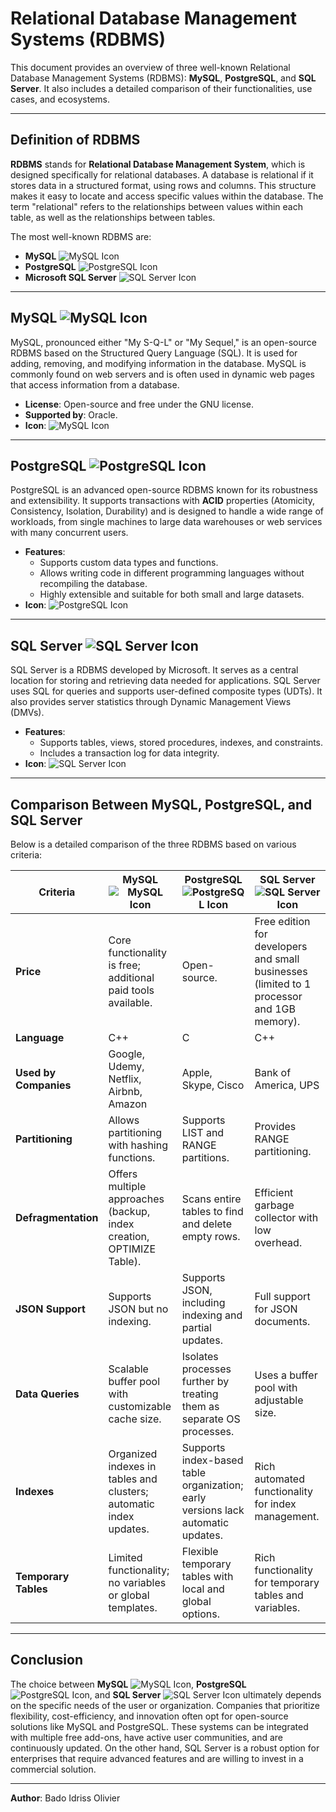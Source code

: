 # Relational Database Management Systems (RDBMS)

This document provides an overview of three well-known Relational Database Management Systems (RDBMS): **MySQL**, **PostgreSQL**, and **SQL Server**. It also includes a detailed comparison of their functionalities, use cases, and ecosystems.

---

## Definition of RDBMS

**RDBMS** stands for **Relational Database Management System**, which is designed specifically for relational databases. A database is relational if it stores data in a structured format, using rows and columns. This structure makes it easy to locate and access specific values within the database. The term "relational" refers to the relationships between values within each table, as well as the relationships between tables.

The most well-known RDBMS are:
- **MySQL** ![MySQL Icon](https://img.icons8.com/color/48/000000/mysql-logo.png)
- **PostgreSQL** ![PostgreSQL Icon](https://img.icons8.com/color/48/000000/postgreesql.png)
- **Microsoft SQL Server** ![SQL Server Icon](https://img.icons8.com/color/48/000000/microsoft-sql-server.png)

---

## MySQL ![MySQL Icon](https://img.icons8.com/color/48/000000/mysql-logo.png)

MySQL, pronounced either "My S-Q-L" or "My Sequel," is an open-source RDBMS based on the Structured Query Language (SQL). It is used for adding, removing, and modifying information in the database. MySQL is commonly found on web servers and is often used in dynamic web pages that access information from a database.

- **License**: Open-source and free under the GNU license.
- **Supported by**: Oracle.
- **Icon**: ![MySQL Icon](https://img.icons8.com/color/48/000000/mysql-logo.png)

---

## PostgreSQL ![PostgreSQL Icon](https://img.icons8.com/color/48/000000/postgreesql.png)

PostgreSQL is an advanced open-source RDBMS known for its robustness and extensibility. It supports transactions with **ACID** properties (Atomicity, Consistency, Isolation, Durability) and is designed to handle a wide range of workloads, from single machines to large data warehouses or web services with many concurrent users.

- **Features**:
  - Supports custom data types and functions.
  - Allows writing code in different programming languages without recompiling the database.
  - Highly extensible and suitable for both small and large datasets.
- **Icon**: ![PostgreSQL Icon](https://img.icons8.com/color/48/000000/postgreesql.png)

---

## SQL Server ![SQL Server Icon](https://img.icons8.com/color/48/000000/microsoft-sql-server.png)

SQL Server is a RDBMS developed by Microsoft. It serves as a central location for storing and retrieving data needed for applications. SQL Server uses SQL for queries and supports user-defined composite types (UDTs). It also provides server statistics through Dynamic Management Views (DMVs).

- **Features**:
  - Supports tables, views, stored procedures, indexes, and constraints.
  - Includes a transaction log for data integrity.
- **Icon**: ![SQL Server Icon](https://img.icons8.com/color/48/000000/microsoft-sql-server.png)

---

## Comparison Between MySQL, PostgreSQL, and SQL Server

Below is a detailed comparison of the three RDBMS based on various criteria:

| **Criteria**         | **MySQL** ![MySQL Icon](https://img.icons8.com/color/48/000000/mysql-logo.png)                                                                 | **PostgreSQL** ![PostgreSQL Icon](https://img.icons8.com/color/48/000000/postgreesql.png)                                                                 | **SQL Server** ![SQL Server Icon](https://img.icons8.com/color/48/000000/microsoft-sql-server.png)                                                                 |
|-----------------------|---------------------------------------------------------------------------|--------------------------------------------------------------------------------|--------------------------------------------------------------------------------|
| **Price**            | Core functionality is free; additional paid tools available.              | Open-source.                                                                   | Free edition for developers and small businesses (limited to 1 processor and 1GB memory). |
| **Language**         | C++                                                                      | C                                                                              | C++                                                                            |
| **Used by Companies**| Google, Udemy, Netflix, Airbnb, Amazon                                   | Apple, Skype, Cisco                                                            | Bank of America, UPS                                                           |
| **Partitioning**     | Allows partitioning with hashing functions.                               | Supports LIST and RANGE partitions.                                            | Provides RANGE partitioning.                                                   |
| **Defragmentation**  | Offers multiple approaches (backup, index creation, OPTIMIZE Table).     | Scans entire tables to find and delete empty rows.                             | Efficient garbage collector with low overhead.                                 |
| **JSON Support**     | Supports JSON but no indexing.                                            | Supports JSON, including indexing and partial updates.                         | Full support for JSON documents.                                               |
| **Data Queries**     | Scalable buffer pool with customizable cache size.                        | Isolates processes further by treating them as separate OS processes.          | Uses a buffer pool with adjustable size.                                       |
| **Indexes**          | Organized indexes in tables and clusters; automatic index updates.        | Supports index-based table organization; early versions lack automatic updates.| Rich automated functionality for index management.                             |
| **Temporary Tables** | Limited functionality; no variables or global templates.                 | Flexible temporary tables with local and global options.                       | Rich functionality for temporary tables and variables.                          |

---

## Conclusion

The choice between **MySQL** ![MySQL Icon](https://img.icons8.com/color/48/000000/mysql-logo.png), **PostgreSQL** ![PostgreSQL Icon](https://img.icons8.com/color/48/000000/postgreesql.png), and **SQL Server** ![SQL Server Icon](https://img.icons8.com/color/48/000000/microsoft-sql-server.png) ultimately depends on the specific needs of the user or organization. Companies that prioritize flexibility, cost-efficiency, and innovation often opt for open-source solutions like MySQL and PostgreSQL. These systems can be integrated with multiple free add-ons, have active user communities, and are continuously updated. On the other hand, SQL Server is a robust option for enterprises that require advanced features and are willing to invest in a commercial solution.

---

**Author**: Bado Idriss Olivier
